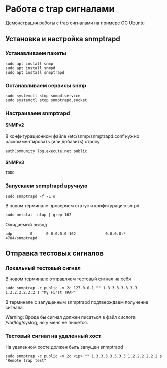 # Работа с trap сигналами
Демонстрация работы с trap сигналами на примере ОС Ubuntu

## Установка и настройка snmptrapd

### Устанавливаем пакеты

    sudo apt install snmp
    sudo apt install snmpd
    sudo apt install snmptrapd

### Останавливаем сервисы snmp

    sudo systemctl stop snmpd.service
    sudo systemctl stop snmptrapd.socket

### Настраиваем snmptrapd
#### SNMPv2
В конфигурационном файле /etc/snmp/snmptrapd.conf нужно раскомментировать (или добавить) строку

    authCommunity log,execute,net public
#### SNMPv3
    TODO

### Запускаем snmptrapd вручную

    sudo snmptrapd -f -L o

В новом терминале проверяем статус и конфигурацию smpd

    sudo netstat -nlup | grep 162

Ожидаемый вывод

    udp        0      0 0.0.0.0:162             0.0.0.0:*                           4784/snmptrapd  

## Отправка тестовых сигналов
### Локальный тестовый сигнал
В новом терминале отправляем тестовый сигнал на себя

    sudo snmptrap -c public -v 2c 127.0.0.1 "" 1.3.3.3.3.3.3.3 1.2.2.2.2.2.2 s "My First TRAP"

В терминале с запущенным snmptrapd подтверждаем получение сигнала.

Warning: Вроде бы сигнал должен писаться в файл сислога /var/log/syslog, но у меня не пишется.

### Тестовый сигнал на удаленный хост
На удаленном хосте должен быть запущен snmptrapd

    sudo snmptrap -c public -v 2c <ip> "" 1.3.3.3.3.3.3.3 1.2.2.2.2.2.2 s "Remote trap test" 
